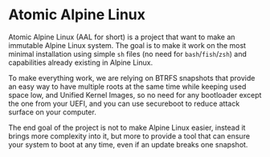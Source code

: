# Atomic Alpine Linux

Atomic Alpine Linux (AAL for short) is a project that want to make an immutable Alpine Linux system.
The goal is to make it work on the most minimal installation using simple `sh` files (no need for `bash`/`fish`/`zsh`)
and capabilities already existing in Alpine Linux.

To make everything work, we are relying on BTRFS snapshots that provide an easy way to have multiple roots
at the same time while keeping used space low, and Unified Kernel Images, so no need for any bootloader
except the one from your UEFI, and you can use secureboot to reduce attack surface on your computer.

The end goal of the project is not to make Alpine Linux easier, instead it brings more complexity into it,
but more to provide a tool that can ensure your system to boot at any time, even if an update breaks one snapshot.

